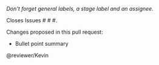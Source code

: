 *Don't forget general labels, a stage label and an assignee.*

Closes Issues # # #.

Changes proposed in this pull request:
* Bullet point summary

@reviewer/Kevin

